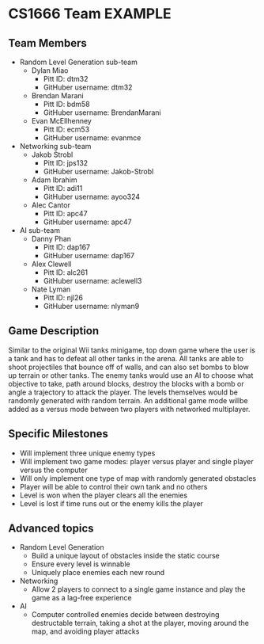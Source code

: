 # CS1666 Team EXAMPLE

## Team Members
* Random Level Generation sub-team
	* Dylan Miao
		* Pitt ID: dtm32
		* GitHuber username: dtm32
	* Brendan Marani
		* Pitt ID: bdm58
		* GitHuber username: BrendanMarani
	* Evan McEllhenney
		* Pitt ID: ecm53
		* GitHuber username: evanmce
* Networking sub-team
	* Jakob Strobl
		* Pitt ID: jps132
		* GitHuber username: Jakob-Strobl
	* Adam Ibrahim
		* Pitt ID: adi11
		* GitHuber username: ayoo324
	* Alec Cantor
		* Pitt ID: apc47
		* GitHuber username: apc47
* AI sub-team
	* Danny Phan
		* Pitt ID: dap167
		* GitHuber username: dap167
	* Alex Clewell
		* Pitt ID: alc261
		* GitHuber username: aclewell3
	* Nate Lyman
		* Pitt ID: njl26
		* GitHuber username: nlyman9

## Game Description

Similar to the original Wii tanks minigame, top down game where the user is a tank and has to defeat all other tanks in the arena. All tanks are able to shoot projectiles that bounce off of walls, and can also set bombs to blow up terrain or other tanks. The enemy tanks would use an AI to choose what objective to take, path around blocks, destroy the blocks with a bomb or angle a trajectory to attack the player. The levels themselves would be randomly generated with random terrain. An additional game mode willbe added as a versus mode between two players with networked multiplayer.

## Specific Milestones

* Will implement three unique enemy types
* Will implement two game modes: player versus player and single player versus the computer
* Will only implement one type of map with randomly generated obstacles
* Player will be able to control their own tank and no others
* Level is won when the player clears all the enemies
* Level is lost if time runs out or the enemy kills the player

## Advanced topics

* Random Level Generation
	* Build a unique layout of obstacles inside the static course
	* Ensure every level is winnable
	* Uniquely place enemies each new round
* Networking
	* Allow 2 players to connect to a single game instance and play the game as a lag-free experience
* AI
	* Computer controlled enemies decide between destroying destructable terrain, taking a shot at the player, moving around the map, and avoiding player attacks
